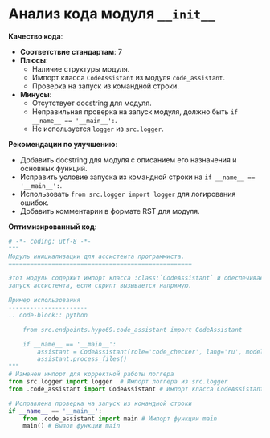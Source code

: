 # Анализ кода модуля `__init__`

**Качество кода**:
   - **Соответствие стандартам**: 7
   - **Плюсы**:
     - Наличие структуры модуля.
     - Импорт класса `CodeAssistant` из модуля `code_assistant`.
     - Проверка на запуск из командной строки.
   - **Минусы**:
     - Отсутствует docstring для модуля.
     - Неправильная проверка на запуск модуля, должно быть `if __name__ == '__main__':`.
     - Не используется `logger` из `src.logger`.

**Рекомендации по улучшению**:
   - Добавить docstring для модуля с описанием его назначения и основных функций.
   - Исправить условие запуска из командной строки на `if __name__ == '__main__':`.
   - Использовать `from src.logger import logger` для логирования ошибок.
   - Добавить комментарии в формате RST для модуля.

**Оптимизированный код**:

```python
# -*- coding: utf-8 -*-
"""
Модуль инициализации для ассистента программиста.
===================================================

Этот модуль содержит импорт класса :class:`CodeAssistant` и обеспечивает
запуск ассистента, если скрипт вызывается напрямую.

Пример использования
----------------------
.. code-block:: python

    from src.endpoints.hypo69.code_assistant import CodeAssistant

    if __name__ == '__main__':
        assistant = CodeAssistant(role='code_checker', lang='ru', model=['gemini'])
        assistant.process_files()
"""
# Изменен импорт для корректной работы логгера
from src.logger import logger  # Импорт логгера из src.logger
from .code_assistant import CodeAssistant # Импорт класса CodeAssistant

# Исправлена проверка на запуск из командной строки
if __name__ == '__main__':
    from .code_assistant import main # Импорт функции main
    main() # Вызов функции main
```
